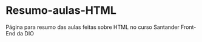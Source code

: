# Resumo-aulas-HTML
Página para resumo das aulas feitas sobre HTML no curso Santander Front-End da DIO
